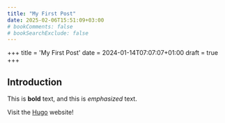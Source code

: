 ```yaml
---
title: "My First Post"
date: 2025-02-06T15:51:09+03:00
# bookComments: false
# bookSearchExclude: false
---
```


+++
title = 'My First Post'
date = 2024-01-14T07:07:07+01:00
draft = true
+++
## Introduction

This is **bold** text, and this is *emphasized* text.

Visit the [Hugo](https://gohugo.io) website!
